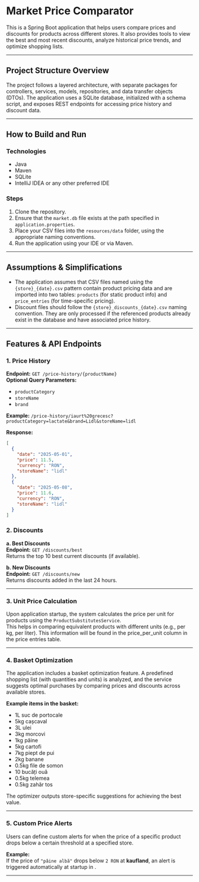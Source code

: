 # Market Price Comparator

This is a Spring Boot application that helps users compare prices and discounts for products across different stores. It also provides tools to view the best and most recent discounts, analyze historical price trends, and optimize shopping lists.

---

## Project Structure Overview

The project follows a layered architecture, with separate packages for controllers, services, models, repositories, and data transfer objects (DTOs). The application uses a SQLite database, initialized with a schema script, and exposes REST endpoints for accessing price history and discount data.

---

## How to Build and Run

### Technologies

- Java
- Maven
- SQLite
- IntelliJ IDEA or any other preferred IDE

### Steps

1. Clone the repository.
2. Ensure that the `market.db` file exists at the path specified in `application.properties`.
3. Place your CSV files into the `resources/data` folder, using the appropriate naming conventions.
4. Run the application using your IDE or via Maven.

---

## Assumptions & Simplifications

- The application assumes that CSV files named using the `{store}_{date}.csv` pattern contain product pricing data and are imported into two tables: `products` (for static product info) and `price_entries` (for time-specific pricing).
- Discount files should follow the `{store}_discounts_{date}.csv` naming convention. They are only processed if the referenced products already exist in the database and have associated price history.

---

## Features & API Endpoints

### 1. Price History

**Endpoint:** `GET /price-history/{productName}`  
**Optional Query Parameters:**

- `productCategory`
- `storeName`
- `brand`

**Example:**
`/price-history/iaurt%20grecesc?productCategory=lactate&brand=Lidl&storeName=lidl`

**Response:**
```json
[
  {
    "date": "2025-05-01",
    "price": 11.5,
    "currency": "RON",
    "storeName": "lidl"
  },
  {
    "date": "2025-05-08",
    "price": 11.6,
    "currency": "RON",
    "storeName": "lidl"
  }
]
```

### 2. Discounts

**a. Best Discounts**  
**Endpoint:** `GET /discounts/best`  
Returns the top 10 best current discounts (if available).

**b. New Discounts**  
**Endpoint:** `GET /discounts/new`  
Returns discounts added in the last 24 hours.

---

### 3. Unit Price Calculation

Upon application startup, the system calculates the price per unit for products using the `ProductSubstitutesService`.  
This helps in comparing equivalent products with different units (e.g., per kg, per liter). This information will be found in the price_per_unit column in the price entries table.

---

### 4. Basket Optimization

The application includes a basket optimization feature. A predefined shopping list (with quantities and units) is analyzed, and the service suggests optimal purchases by comparing prices and discounts across available stores.

**Example items in the basket:**

- 1L suc de portocale  
- 5kg cașcaval  
- 3L ulei  
- 3kg morcovi  
- 1kg pâine  
- 5kg cartofi  
- 7kg piept de pui  
- 2kg banane  
- 0.5kg file de somon  
- 10 bucăți ouă  
- 0.5kg telemea  
- 0.5kg zahăr tos 

The optimizer outputs store-specific suggestions for achieving the best value.

---

### 5. Custom Price Alerts

Users can define custom alerts for when the price of a specific product drops below a certain threshold at a specified store.

**Example:**  
If the price of `"pâine albă"` drops below `2 RON` at **kaufland**, an alert is triggered automatically at startup in .

---
